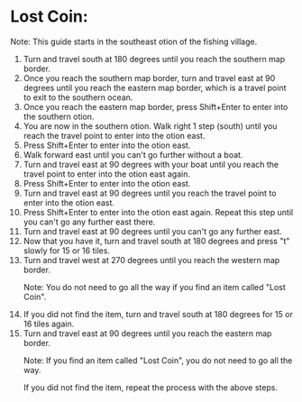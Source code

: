 <!DOCTYPE html>
<html>
<head>
<meta name="author" content="Your Name">
<title>Lost Coin</title>
</head>
<body>
<h1>Lost Coin:</h1>

<p>Note: This guide starts in the southeast otion of the fishing village.</p>
<ol>
<li>Turn and travel south at 180 degrees until you reach the southern map border.</li>
<li>Once you reach the southern map border, turn and travel east at 90 degrees until you reach the eastern map border, which is a travel point to exit to the southern ocean.</li>
<li>Once you reach the eastern map border, press Shift+Enter to enter into the southern otion.</li>
<li>You are now in the southern otion. Walk right 1 step (south) until you reach the travel point to enter into the otion east.</li>
<li>Press Shift+Enter to enter into the otion east.</li>
<li>Walk forward east until you can't go further without a boat.</li>
<li>Turn and travel east at 90 degrees with your boat until you reach the travel point to enter into the otion east again.</li>
<li>Press Shift+Enter to enter into the otion east.</li>
<li>Turn and travel east at 90 degrees until you reach the travel point to enter into the otion east.</li>
<li>Press Shift+Enter to enter into the otion east again. Repeat this step until you can't go any further east there.</li>
<li>Turn and travel east at 90 degrees until you can't go any further east.</li>
<li>Now that you have it, turn and travel south at 180 degrees and press "t" slowly for 15 or 16 tiles.</li>
<li>Turn and travel west at 270 degrees until you reach the western map border.</li>
<p>Note: You do not need to go all the way if you find an item called "Lost Coin".</p>
<li>If you did not find the item, turn and travel south at 180 degrees for 15 or 16 tiles again.</li>
<li>Turn and travel east at 90 degrees until you reach the eastern map border.</li>
<p>Note: If you find an item called "Lost Coin", you do not need to go all the way.</p>
<p>If you did not find the item, repeat the process with the above steps.</p>
</ol>
</body>
</html>